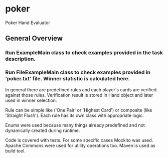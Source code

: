 # poker
Poker Hand Evaluator

## General Overview

### Run ExampleMain class to check examples provided in the task description.

### Run FileExampleMain class to check examples provided in 'poker.txt' file. Winner statistic is calculated here.

In general there are predefined rules and each player's cards are verified against those rules.
Verification result is stored in Hand object and later used in winner selection.

Rule can be simple like ('One Pair' or 'Highest Card') or composite (like 'Straight Flush').
Each rule has its own class with appropriate logic.

Enums were used because many things already predefined and not dynamically created during runtime.

Code is covered with tests. For some specific cases Mockito was used.
Apache Commons were used for utility operations too.
Maven is used as build tool.
  
